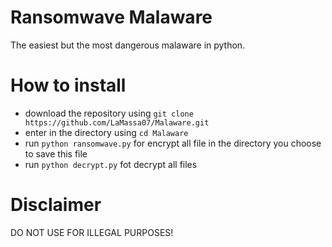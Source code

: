 # Ransomwave Malaware
The easiest but the most dangerous malaware in python.
 
 
# How to install
- download the repository using `git clone https://github.com/LaMassa07/Malaware.git`
- enter in the directory using `cd Malaware`
- run `python ransomwave.py` for encrypt all file in the directory you choose to save this file
- run `python decrypt.py` fot decrypt all files
 
# Disclaimer
DO NOT USE FOR ILLEGAL PURPOSES!
